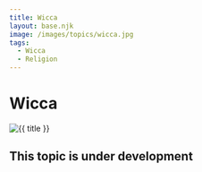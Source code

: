 ```yaml
---
title: Wicca
layout: base.njk
image: /images/topics/wicca.jpg
tags:
  - Wicca
  - Religion
---
```


# Wicca

<img src="{{ image }}" alt="{{ title }}" class="topic-page-image">

## This topic is under development
